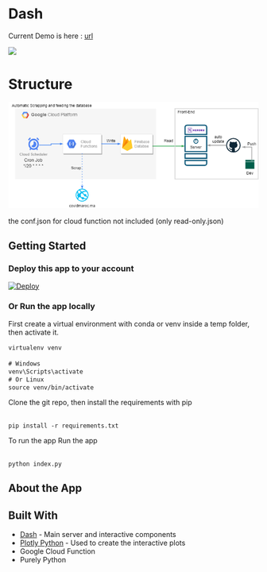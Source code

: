# Dash
Current Demo is here : [url](https://polar-refuge-68443.herokuapp.com/)

![](https://api.apiflash.com/v1/urltoimage?access_key=72d704b7cedd4ee6b2b3bdd377bdfe30&format=png&response_type=image&scale_factor=1&url=https%3A%2F%2Fpolar-refuge-68443.herokuapp.com%2F)
 
# Structure

![](images/structure.png)

the conf.json for cloud function not included (only read-only.json) 
## Getting Started

### Deploy this app to your account


[![Deploy](https://www.herokucdn.com/deploy/button.svg)](https://heroku.com/deploy)

### Or Run the app locally

First create a virtual environment with conda or venv inside a temp folder, then activate it.

```
virtualenv venv

# Windows
venv\Scripts\activate
# Or Linux
source venv/bin/activate

```

Clone the git repo, then install the requirements with pip

```

pip install -r requirements.txt

```

To run the app
Run the app

```

python index.py

```

## About the App

## Built With

- [Dash](https://dash.plot.ly/) - Main server and interactive components
- [Plotly Python](https://plot.ly/python/) - Used to create the interactive plots
- Google Cloud Function
- Purely Python 
